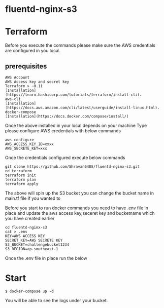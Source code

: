 # fluentd-nginx-s3

# Terraform
Before you execute the commands please make sure the AWS credentials are configured in you local.
## prerequisites 
```
AWS Account
AWS Access key and secret key
Terraform > ~0.11 
[Installation](https://learn.hashicorp.com/tutorials/terraform/install-cli).
aws-cli 
[Installation](https://docs.aws.amazon.com/cli/latest/userguide/install-linux.html).
docker-compose
[Installation](https://docs.docker.com/compose/install/)
```

Once the above installed in your local depends on your machine Type please configure AWS credentials with below commands
```
aws configure
AWS_ACCESS_KEY_ID=xxxx
AWS_SECRETE_KEY=xxx
```
Once the credentials configured execute below commands

```
git clone https://github.com/Shravan6488/fluentd-nginx-s3.git
cd terraform
terraform init
terraform plan
terraform apply
```
The above will spin up the S3 bucket you can change the bucket name in main.tf file if you wanted to

Before you start to run docker commands you need to have .env file in place and update the aws access key,seceret key and bucketname which you have created earlier
```
cd fluentd-nginx-s3
cat > .env
KEY=AWS ACCESS KEY
SECRET_KEY=AWS SECRETE KEY
S3_BUCKET=challengebucket1234
S3_REGION=ap-southeast-1
```
Once the .env file in place run the below
# Start

```
$ docker-compose up -d
```


You will be able to see the logs under your bucket.
